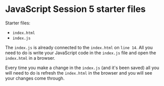 # JavaScript Session 5 starter files

Starter files:

- `index.html`
- `index.js`

The `index.js` is already connected to the `index.html` on `line 14`. All you need to do is write your JavaScript code in the `index.js` file and open the `index.html` in a browser.

Every time you make a change in the `index.js` (and it's been saved) all you will need to do is refresh the `index.html` in the browser and you will see your changes come through.
